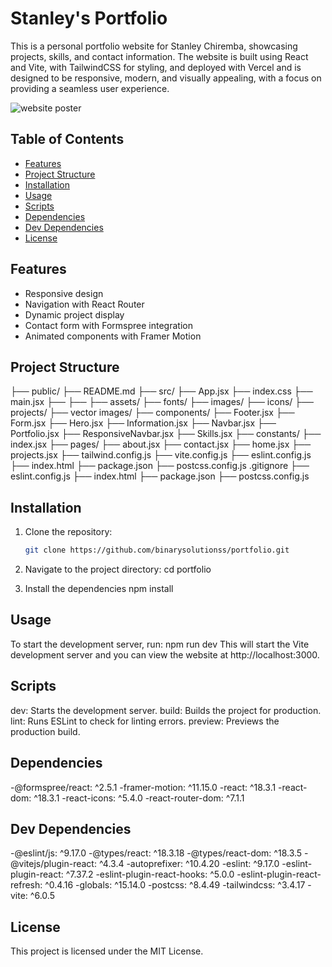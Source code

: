 # Stanley's Portfolio

This is a personal portfolio website for Stanley Chiremba, showcasing projects, skills, and contact information. The website is built using React and Vite, with TailwindCSS for styling, and deployed with Vercel and is designed to be responsive, modern, and visually appealing, with a focus on providing a seamless user experience.

![website poster](https://github.com/user-attachments/assets/bb2e067f-e870-4ffb-af2e-42ac30bbb925)

## Table of Contents

- [Features](#features)
- [Project Structure](#project-structure)
- [Installation](#installation)
- [Usage](#usage)
- [Scripts](#scripts)
- [Dependencies](#dependencies)
- [Dev Dependencies](#dev-dependencies)
- [License](#license)

## Features

- Responsive design
- Navigation with React Router
- Dynamic project display
- Contact form with Formspree integration
- Animated components with Framer Motion

## Project Structure
 
├── public/
    ├── README.md 
├── src/ 
    ├── App.jsx
    ├── index.css 
    ├── main.jsx 
    ├── 
    ├── 
    ├── assets/ 
        ├── fonts/ 
        ├── images/ 
            ├── icons/ 
            ├── projects/ 
            ├── vector images/ 
├── components/ 
    ├── Footer.jsx 
    ├── Form.jsx 
    ├── Hero.jsx 
    ├── Information.jsx 
    ├── Navbar.jsx 
    ├── Portfolio.jsx 
    ├── ResponsiveNavbar.jsx 
    ├── Skills.jsx 
├── constants/ 
    ├── index.jsx 
├── pages/ 
    ├── about.jsx 
    ├── contact.jsx 
    ├── home.jsx 
    ├── projects.jsx 
├── tailwind.config.js 
├── vite.config.js
├── eslint.config.js 
├── index.html 
├── package.json 
├── postcss.config.js .gitignore 
├── eslint.config.js 
├── index.html 
├── package.json 
├── postcss.config.js

## Installation

1. Clone the repository:
   ```sh
   git clone https://github.com/binarysolutionss/portfolio.git

2. Navigate to the project directory:
   cd portfolio

3. Install the dependencies
   npm install

## Usage

To start the development server, run:
npm run dev
This will start the Vite development server and you can view the website at http://localhost:3000.

## Scripts

dev: Starts the development server.
build: Builds the project for production.
lint: Runs ESLint to check for linting errors.
preview: Previews the production build.

## Dependencies

-@formspree/react: ^2.5.1
-framer-motion: ^11.15.0
-react: ^18.3.1
-react-dom: ^18.3.1
-react-icons: ^5.4.0
-react-router-dom: ^7.1.1

## Dev Dependencies

-@eslint/js: ^9.17.0
-@types/react: ^18.3.18
-@types/react-dom: ^18.3.5
-@vitejs/plugin-react: ^4.3.4
-autoprefixer: ^10.4.20
-eslint: ^9.17.0
-eslint-plugin-react: ^7.37.2
-eslint-plugin-react-hooks: ^5.0.0
-eslint-plugin-react-refresh: ^0.4.16
-globals: ^15.14.0
-postcss: ^8.4.49
-tailwindcss: ^3.4.17
-vite: ^6.0.5

## License

This project is licensed under the MIT License.
